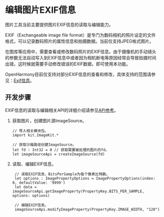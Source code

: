 # 编辑图片EXIF信息

图片工具当前主要提供图片EXIF信息的读取与编辑能力。

EXIF（Exchangeable image file format）是专门为数码相机的照片设定的文件格式，可以记录数码照片的属性信息和拍摄数据。当前仅支持JPEG格式图片。

在图库等应用中，需要查看或修改数码照片的EXIF信息。由于摄像机的手动镜头的参数无法自动写入到EXIF信息中或者因为相机断电等原因经常会导致拍摄时间出错，这时候就需要手动修改错误的EXIF数据，即可使用本功能。

OpenHarmony目前仅支持对部分EXIF信息的查看和修改，具体支持的范围请参见：[Exif信息](../../../../API_Reference/source_zh_cn/apis/ImageKit/cj-apis-image.md#enum-propertykey)。

## 开发步骤

EXIF信息的读取与编辑相关API的详细介绍请参见[API参考](../../../../API_Reference/source_zh_cn/apis/ImageKit/cj-apis-image.md#func-getimagepropertypropertykey-imagepropertyoptions)。

1. 获取图片，创建图片源ImageSource。

   <!-- compile -->

   ```cangjie
   // 导入相关模块包。
   import kit.ImageKit.*

   // 获取沙箱路径创建ImageSource。
   let fd : Int32 = 0 // 获取需要被处理的图片的fd。
   let imageSourceApi = createImageSource(fd)
   ```

2. 读取、编辑EXIF信息。

    <!-- compile -->

   ```cangjie
    // 读取EXIF信息，BitsPerSample为每个像素比特数。
    let options : ImagePropertyOptions = ImagePropertyOptions(index: 0, defaultValue: '9999')
    let data = imageSourceApi.getImageProperty(PropertyKey.BITS_PER_SAMPLE, options: options)

    // 编辑EXIF信息。
    imageSourceApi.modifyImageProperty(PropertyKey.IMAGE_WIDTH, "120")
    ```

